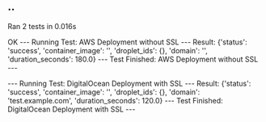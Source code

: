 ..
----------------------------------------------------------------------
Ran 2 tests in 0.016s

OK
--- Running Test: AWS Deployment without SSL ---
Result: {'status': 'success', 'container_image': '', 'droplet_ids': {}, 'domain': '', 'duration_seconds': 180.0}
--- Test Finished: AWS Deployment without SSL ---

--- Running Test: DigitalOcean Deployment with SSL ---
Result: {'status': 'success', 'container_image': '', 'droplet_ids': {}, 'domain': 'test.example.com', 'duration_seconds': 120.0}
--- Test Finished: DigitalOcean Deployment with SSL ---

